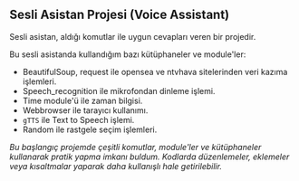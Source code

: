 ## Sesli Asistan Projesi (Voice Assistant)

Sesli asistan, aldığı komutlar ile uygun cevapları veren bir projedir.

Bu sesli asistanda kullandığım bazı kütüphaneler ve module'ler:

* BeautifulSoup, request ile opensea ve ntvhava sitelerinden veri kazıma işlemleri.
* Speech_recognition ile mikrofondan dinleme işlemi.
* Time module'ü ile zaman bilgisi.
* Webbrowser ile tarayıcı kullanımı.
* ```gTTS``` ile Text to Speech işlemi.
* Random ile rastgele seçim işlemleri.

_Bu başlangıç projemde çeşitli komutlar, module'ler ve kütüphaneler kullanarak pratik yapma imkanı buldum.
Kodlarda düzenlemeler, eklemeler veya kısaltmalar yaparak daha kullanışlı hale getirilebilir._
